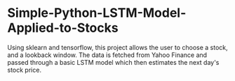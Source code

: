 # Simple-Python-LSTM-Model-Applied-to-Stocks
Using sklearn and tensorflow, this project allows the user to choose a stock, and a lookback window. The data is fetched from Yahoo Finance and passed through a basic LSTM model which then estimates the next day's stock price.
